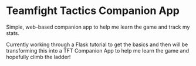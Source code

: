 # Teamfight Tactics Companion App
Simple, web-based companion app to help me learn the game and track my stats.

Currently working through a Flask tutorial to get the basics and then will be transforming this into a TFT Companion App to help me learn the game and hopefully climb the ladder!
